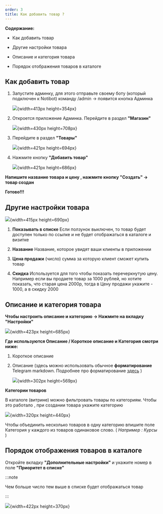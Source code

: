 ```yaml
---
order: 3
title: Как добавить товар ?
---
```


**Содержание:**

-  Как добавить товар

-  Другие настройки товара

-  Описание и категория товара

-  Порядок отображения товаров в каталоге

## Как добавить товар

1. Запустите админку, для этого отправьте своему боту (который подключен к Notibot) команду /admin -> появится кнопка Админка

   ![](./kak-dobavit-tovar-3.jpeg){width=413px height=354px}

2. Откроется приложение Админка. Перейдите в раздел **"Магазин"**

   ![](./kak-dobavit-tovar.jpeg){width=430px height=708px}

   

3. Перейдите в раздел **"Товары"**

   ![](./kak-dobavit-tovar-2.jpeg){width=421px height=694px}

4. Нажмите кнопку **"Добавить товар"**

   ![](./kak-dobavit-tovar-4.jpeg){width=421px height=686px}

**Напишите название товара и цену , нажмите кнопку "Создать" -> товар создан**

**Готово!!!**

## **Другие настройки товара**



![](./kak-dobavit-tovar-5.jpeg){width=415px height=690px}

1. **Показывать в списке** Если ползунок выключен, то товар будет доступен только по ссылке и не будет отображаться в каталоге и визитке

2. **Название** Название, которое увидят ваши клиенты в приложении

3. **Цена продажи** (число) сумма за которую клиент сможет купить товар

4. **Скидка** Используется для того чтобы показать перечеркнутую цену. Например если вы продаете товар за 1000 рублей, но хотите показать, что старая цена 2000р, тогда в Цену продажи укажите - 1000, а в скидку 2000

## **Описание и категория товара**

**Чтобы настроить описание и категорию -> Нажмите на вкладку "Настройки"**

![](./kak-dobavit-tovar-6.jpeg){width=423px height=685px}

**Где используются Описание / Короткое описание и Категория смотри ниже:**

1. Короткое описание

2. Описание (здесь можно использовать обычное **форматирование** Telegram markdown. Подробнее про форматирование [здесь](https://markdown-editor.andona.click/) )

   ![](./kak-dobavit-tovar-7.jpeg){width=302px height=569px}

**Категории товаров**

В каталоге (витрине) можно фильтровать товары по категориям. Чтобы это работало , при создании товара укажите категорию

![](./kak-dobavit-tovar-8.jpeg){width=320px height=440px}

Чтобы объединить несколько товаров в одну категорию впишите поле Категория у каждого из товаров одинаковое слово. ( *Например : Курсы* )

## **Порядок отображения товаров в каталоге**

Откройте вкладку **"Дополнительные настройки"** и укажите номер в поле **"Приоритет в списке"**

:::note 

Чем больше число тем выше в списке будет отображаться товар

:::

![](./kak-dobavit-tovar-9.jpeg){width=422px height=370px}
